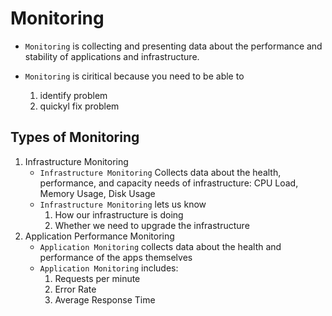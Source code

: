 # Monitoring

- `Monitoring` is collecting and presenting data about the performance and stability of applications and infrastructure.

- `Monitoring` is ciritical because you need to be able to
    1. identify problem
    2. quickyl fix problem


## Types of Monitoring

1. Infrastructure Monitoring
    - `Infrastructure Monitoring` Collects data about the health, performance, and capacity needs of infrastructure: CPU Load, Memory Usage, Disk Usage
    - `Infrastructure Monitoring` lets us know
        1. How our infrastructure is doing
        2. Whether we need to upgrade the infrastructure
2. Application Performance Monitoring
    - `Application Monitoring` collects data about the health and performance of the apps themselves
    - `Application Monitoring` includes:
        1. Requests per minute
        2. Error Rate
        3. Average Response Time


#